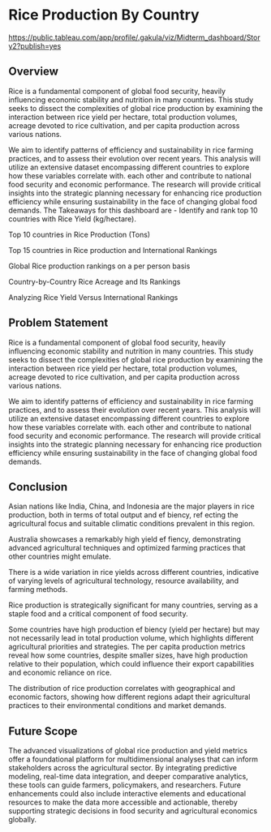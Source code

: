 # Rice Production By Country
https://public.tableau.com/app/profile/.gakula/viz/Midterm_dashboard/Story2?publish=yes

## Overview
Rice is a fundamental component of global food security, heavily influencing economic stability and nutrition in many countries. This study seeks to dissect the complexities of global rice production by examining the interaction between rice yield per hectare, total production volumes, acreage devoted to rice cultivation, and per capita production across various nations.

We aim to identify patterns of efficiency and sustainability in rice farming practices, and to assess their evolution over recent years. This analysis will utilize an extensive dataset encompassing different countries to explore how these variables correlate with. each other and contribute to national food security and economic performance. The research will provide critical insights into the strategic planning necessary for enhancing rice production efficiency while ensuring sustainability in the face of changing global food demands.
The Takeaways for this dashboard are - Identify and rank top 10 countries with Rice Yield (kg/hectare).

Top 10 countries in Rice Production (Tons)

Top 15 countries in Rice production and International Rankings

Global Rice production rankings on a per person basis

Country-by-Country Rice Acreage and Its Rankings

Analyzing Rice Yield Versus International Rankings


## Problem Statement
Rice is a fundamental component of global food security, heavily influencing economic stability and nutrition in many countries. This study seeks to dissect the complexities of global rice production by examining the interaction between rice yield per hectare, total production volumes, acreage devoted to rice cultivation, and per capita production across various nations.

We aim to identify patterns of efficiency and sustainability in rice farming practices, and to assess their evolution over recent years. This analysis will utilize an extensive dataset encompassing different countries to explore how these variables correlate with. each other and contribute to national food security and economic performance. The research will provide critical insights into the strategic planning necessary for enhancing rice production efficiency while ensuring sustainability in the face of changing global food demands.

## Conclusion
Asian nations like India, China, and Indonesia are the major players in rice production, both in terms of total output and ef biency, ref ecting the agricultural focus and suitable climatic conditions prevalent in this region.

Australia showcases a remarkably high yield ef fiency, demonstrating advanced agricultural techniques and optimized farming practices that other countries might emulate.

There is a wide variation in rice yields across different countries, indicative of varying levels of agricultural technology, resource availability, and farming methods.

Rice production is strategically significant for many countries, serving as a staple food and a critical component of food security.

Some countries have high production ef biency (yield per hectare) but may not necessarily lead in total production volume, which highlights different agricultural priorities and strategies.
The per capita production metrics reveal how some countries, despite smaller sizes, have high production relative to their population, which could influence their export capabilities and economic reliance on rice.

The distribution of rice production correlates with geographical and economic factors, showing how different regions adapt their agricultural practices to their environmental conditions and market demands.

## Future Scope
The advanced visualizations of global rice production and yield metrics offer a foundational platform for multidimensional analyses that can inform stakeholders across the agricultural sector. By integrating predictive modeling, real-time data integration, and deeper comparative analytics, these tools can guide farmers, policymakers, and researchers. Future enhancements could also include interactive elements and educational resources to make the data more accessible and actionable, thereby supporting strategic decisions in food security and agricultural economics globally.
